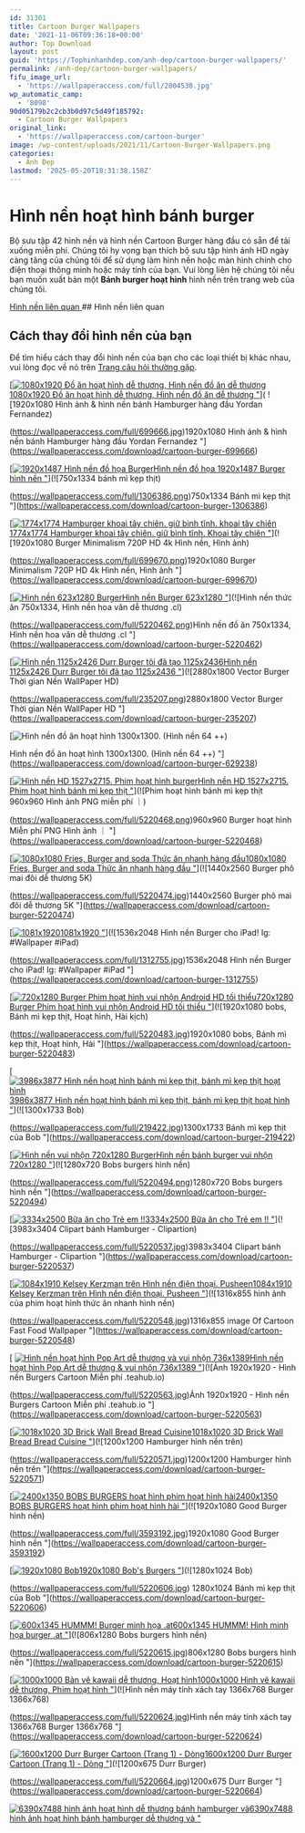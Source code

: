 ```yaml
---
id: 31301
title: Cartoon Burger Wallpapers
date: '2021-11-06T09:36:18+00:00'
author: Top Download
layout: post
guid: 'https://Tophinhanhdep.com/anh-dep/cartoon-burger-wallpapers/'
permalink: /anh-dep/cartoon-burger-wallpapers/
fifu_image_url:
  - 'https://wallpaperaccess.com/full/2004538.jpg'
wp_automatic_camp:
  - '8098'
90d05179b2c2cb3b0d97c5d49f185792:
  - Cartoon Burger Wallpapers
original_link:
  - 'https://wallpaperaccess.com/cartoon-burger'
image: /wp-content/uploads/2021/11/Cartoon-Burger-Wallpapers.png
categories:
  - Ảnh Đẹp
lastmod: '2025-05-20T18:31:38.158Z'
---
```

# Hình nền hoạt hình bánh burger

Bộ sưu tập 42 hình nền và hình nền Cartoon Burger hàng đầu có sẵn để tải xuống miễn phí. Chúng tôi hy vọng bạn thích bộ sưu tập hình ảnh HD ngày càng tăng của chúng tôi để sử dụng làm hình nền hoặc màn hình chính cho điện thoại thông minh hoặc máy tính của bạn. Vui lòng liên hệ chúng tôi nếu bạn muốn xuất bản một **Bánh burger hoạt hình** hình nền trên trang web của chúng tôi.

[Hình nền liên quan ](#related) ## Hình nền liên quan

## Cách thay đổi hình nền của bạn

Để tìm hiểu cách thay đổi hình nền của bạn cho các loại thiết bị khác nhau, vui lòng đọc về nó trên [Trang câu hỏi thường gặp](https://tophinhanhdep.com/faq/).

  
[[![1080x1920 Đồ ăn hoạt hình dễ thương, Hình nền đồ ăn dễ thương](https://wallpaperaccess.com/full/2004538.jpg)1080x1920 Đồ ăn hoạt hình dễ thương, Hình nền đồ ăn dễ thương "](https://wallpaperaccess.com/download/cartoon-burger-2004538)]( ![1920x1080 Hình ảnh & hình nền bánh Hamburger hàng đầu Yordan Fernandez)

(https://wallpaperaccess.com/full/699666.jpg)1920x1080 Hình ảnh &amp; hình nền bánh Hamburger hàng đầu Yordan Fernandez "](https://wallpaperaccess.com/download/cartoon-burger-699666)

[[![1920x1487 Hình nền đồ họa Burger](https://wallpaperaccess.com/full/1702646.jpg)Hình nền đồ họa 1920x1487 Burger hình nền "](https://wallpaperaccess.com/download/cartoon-burger-1702646)](![750x1334 bánh mì kẹp thịt)

(https://wallpaperaccess.com/full/1306386.png)750x1334 Bánh mì kẹp thịt "](https://wallpaperaccess.com/download/cartoon-burger-1306386)

[[![1774x1774 Hamburger khoai tây chiên.  giữ bình tĩnh.  khoai tây chiên](https://wallpaperaccess.com/full/154999.jpg)1774x1774 Hamburger khoai tây chiên. giữ bình tĩnh. Khoai tây chiên "](https://wallpaperaccess.com/download/cartoon-burger-154999)](![1920x1080 Burger Minimalism 720P HD 4k Hình nền, Hình ảnh)

(https://wallpaperaccess.com/full/699670.png)1920x1080 Burger Minimalism 720P HD 4k Hình nền, Hình ảnh "](https://wallpaperaccess.com/download/cartoon-burger-699670)

[[![Hình nền 623x1280 Burger](https://wallpaperaccess.com/full/5220461.jpg)Hình nền Burger 623x1280 "](https://wallpaperaccess.com/download/cartoon-burger-5220461)](![Hình nền thức ăn 750x1334, Hình nền hoa văn dễ thương .cl)

(https://wallpaperaccess.com/full/5220462.png)Hình nền đồ ăn 750x1334, Hình nền hoa văn dễ thương .cl "](https://wallpaperaccess.com/download/cartoon-burger-5220462)

[[![Hình nền 1125x2426 Durr Burger tôi đã tạo 1125x2436](https://wallpaperaccess.com/full/5220463.jpg)Hình nền 1125x2426 Durr Burger tôi đã tạo 1125x2436 "](https://wallpaperaccess.com/download/cartoon-burger-5220463)](![2880x1800 Vector Burger Thời gian Nền WallPaper HD)

(https://wallpaperaccess.com/full/235207.png)2880x1800 Vector Burger Thời gian Nền WallPaper HD "](https://wallpaperaccess.com/download/cartoon-burger-235207)

[![Hình nền đồ ăn hoạt hình 1300x1300.  (Hình nền 64 ++)](https://wallpaperaccess.com/full/629238.jpg)

Hình nền đồ ăn hoạt hình 1300x1300. (Hình nền 64 ++) "](https://wallpaperaccess.com/download/cartoon-burger-629238)

[[![Hình nền HD 1527x2715.  Phim hoạt hình burger](https://wallpaperaccess.com/full/5220464.jpg)Hình nền HD 1527x2715. Phim hoạt hình bánh mì kẹp thịt "](https://wallpaperaccess.com/download/cartoon-burger-5220464)](![Phim hoạt hình bánh mì kẹp thịt 960x960 Hình ảnh PNG miễn phí ｜)

(https://wallpaperaccess.com/full/5220468.png)960x960 Burger hoạt hình Miễn phí PNG Hình ảnh ｜ "](https://wallpaperaccess.com/download/cartoon-burger-5220468)

[[![1080x1080 Fries, Burger and soda Thức ăn nhanh hàng đầu](https://wallpaperaccess.com/full/5220473.jpg)1080x1080 Fries, Burger and soda Thức ăn nhanh hàng đầu "](https://wallpaperaccess.com/download/cartoon-burger-5220473)](![1440x2560 Burger phô mai đôi dễ thương 5K)

(https://wallpaperaccess.com/full/5220474.jpg)1440x2560 Burger phô mai đôi dễ thương 5K "](https://wallpaperaccess.com/download/cartoon-burger-5220474)

[[![1081x1920 ](https://wallpaperaccess.com/full/1702658.png)1081x1920 "](https://wallpaperaccess.com/download/cartoon-burger-1702658)](![1536x2048 Hình nền Burger cho iPad!  Ig: #Wallpaper #iPad)

(https://wallpaperaccess.com/full/1312755.jpg)1536x2048 Hình nền Burger cho iPad! Ig: #Wallpaper #iPad "](https://wallpaperaccess.com/download/cartoon-burger-1312755)

[[![720x1280 Burger Phim hoạt hình vui nhộn Android HD tối thiểu](https://wallpaperaccess.com/full/5220482.jpg)720x1280 Burger Phim hoạt hình vui nhộn Android HD tối thiểu "](https://wallpaperaccess.com/download/cartoon-burger-5220482)](![1920x1080 bobs, Bánh mì kẹp thịt, Hoạt hình, Hài kịch)

(https://wallpaperaccess.com/full/5220483.jpg)1920x1080 bobs, Bánh mì kẹp thịt, Hoạt hình, Hài "](https://wallpaperaccess.com/download/cartoon-burger-5220483)

[[![3986x3877 Hình nền hoạt hình bánh mì kẹp thịt, bánh mì kẹp thịt hoạt hình](https://wallpaperaccess.com/full/699671.png)3986x3877 Hình nền hoạt hình bánh mì kẹp thịt, bánh mì kẹp thịt hoạt hình "](https://wallpaperaccess.com/download/cartoon-burger-699671)](![1300x1733 Bob)

(https://wallpaperaccess.com/full/219422.jpg)1300x1733 Bánh mì kẹp thịt của Bob "](https://wallpaperaccess.com/download/cartoon-burger-219422)

[[![Hình nền vui nhộn 720x1280 Burger](https://wallpaperaccess.com/full/5220493.jpg)Hình nền bánh burger vui nhộn 720x1280 "](https://wallpaperaccess.com/download/cartoon-burger-5220493)](![1280x720 Bobs burgers hình nền)

(https://wallpaperaccess.com/full/5220494.png)1280x720 Bobs burgers hình nền "](https://wallpaperaccess.com/download/cartoon-burger-5220494)

[[![3334x2500 Bữa ăn cho Trẻ em !!](https://wallpaperaccess.com/full/5220496.png)3334x2500 Bữa ăn cho Trẻ em !! "](https://wallpaperaccess.com/download/cartoon-burger-5220496)](![3983x3404 Clipart bánh Hamburger - Clipartion)

(https://wallpaperaccess.com/full/5220537.jpg)3983x3404 Clipart bánh Hamburger - Clipartion "](https://wallpaperaccess.com/download/cartoon-burger-5220537)

[[![1084x1910 Kelsey Kerzman trên Hình nền điện thoại.  Pusheen](https://wallpaperaccess.com/full/699680.jpg)1084x1910 Kelsey Kerzman trên Hình nền điện thoại. Pusheen "](https://wallpaperaccess.com/download/cartoon-burger-699680)](![1316x855 hình ảnh của phim hoạt hình thức ăn nhanh hình nền)

(https://wallpaperaccess.com/full/5220548.jpg)1316x855 image Of Cartoon Fast Food Wallpaper "](https://wallpaperaccess.com/download/cartoon-burger-5220548)

[ [![Hình nền hoạt hình Pop Art dễ thương và vui nhộn 736x1389](https://wallpaperaccess.com/full/219437.jpg)Hình nền hoạt hình Pop Art dễ thương &amp; vui nhộn 736x1389 "](https://wallpaperaccess.com/download/cartoon-burger-219437)](![Ảnh 1920x1920 - Hình nền Burgers Cartoon Miễn phí .teahub.io)

(https://wallpaperaccess.com/full/5220563.jpg)Ảnh 1920x1920 - Hình nền Burgers Cartoon Miễn phí .teahub.io "](https://wallpaperaccess.com/download/cartoon-burger-5220563)

[[![1018x1020 3D Brick Wall Bread Bread Cuisine](https://wallpaperaccess.com/full/5220567.jpg)1018x1020 3D Brick Wall Bread Bread Cuisine "](https://wallpaperaccess.com/download/cartoon-burger-5220567)](![1200x1200 Hamburger hình nền trên)

(https://wallpaperaccess.com/full/5220571.jpg)1200x1200 Hamburger hình nền trên "](https://wallpaperaccess.com/download/cartoon-burger-5220571)

[[![2400x1350 BOBS BURGERS hoạt hình phim hoạt hình hài](https://wallpaperaccess.com/full/5220581.jpg)2400x1350 BOBS BURGERS hoạt hình phim hoạt hình hài "](https://wallpaperaccess.com/download/cartoon-burger-5220581)](![1920x1080 Good Burger hình nền)

(https://wallpaperaccess.com/full/3593192.jpg)1920x1080 Good Burger hình nền "](https://wallpaperaccess.com/download/cartoon-burger-3593192)

[[![1920x1080 Bob](https://wallpaperaccess.com/full/5220598.jpg)1920x1080 Bob's Burgers "](https://wallpaperaccess.com/download/cartoon-burger-5220598)](![1280x1024 Bob)

(https://wallpaperaccess.com/full/5220606.jpg) 1280x1024 Bánh mì kẹp thịt của Bob "](https://wallpaperaccess.com/download/cartoon-burger-5220606)

[[![600x1345 HUMMM!  Burger minh họa .at](https://wallpaperaccess.com/full/5220614.jpg)600x1345 HUMMM! Hình minh họa burger .at "](https://wallpaperaccess.com/download/cartoon-burger-5220614)](![806x1280 Bobs burgers hình nền)

(https://wallpaperaccess.com/full/5220615.jpg)806x1280 Bobs burgers hình nền "](https://wallpaperaccess.com/download/cartoon-burger-5220615)

[[![1000x1000 Bản vẽ kawaii dễ thương, Hoạt hình](https://wallpaperaccess.com/full/5220619.jpg)1000x1000 Hình vẽ kawaii dễ thương, Phim hoạt hình "](https://wallpaperaccess.com/download/cartoon-burger-5220619)](![Hình nền máy tính xách tay 1366x768 Burger 1366x768)

(https://wallpaperaccess.com/full/5220624.jpg)Hình nền máy tính xách tay 1366x768 Burger 1366x768 "](https://wallpaperaccess.com/download/cartoon-burger-5220624)

[[![1600x1200 Durr Burger Cartoon (Trang 1) - Dòng](https://wallpaperaccess.com/full/5220637.png)1600x1200 Durr Burger Cartoon (Trang 1) - Dòng "](https://wallpaperaccess.com/download/cartoon-burger-5220637)](![1200x675 Durr Burger)

(https://wallpaperaccess.com/full/5220664.jpg)1200x675 Durr Burger "](https://wallpaperaccess.com/download/cartoon-burger-5220664)

[![6390x7488 hình ảnh hoạt hình dễ thương bánh hamburger và](https://wallpaperaccess.com/full/5220711.png)6390x7488 hình ảnh hoạt hình bánh hamburger dễ thương và "](https://wallpaperaccess.com/download/cartoon-burger-5220711)

